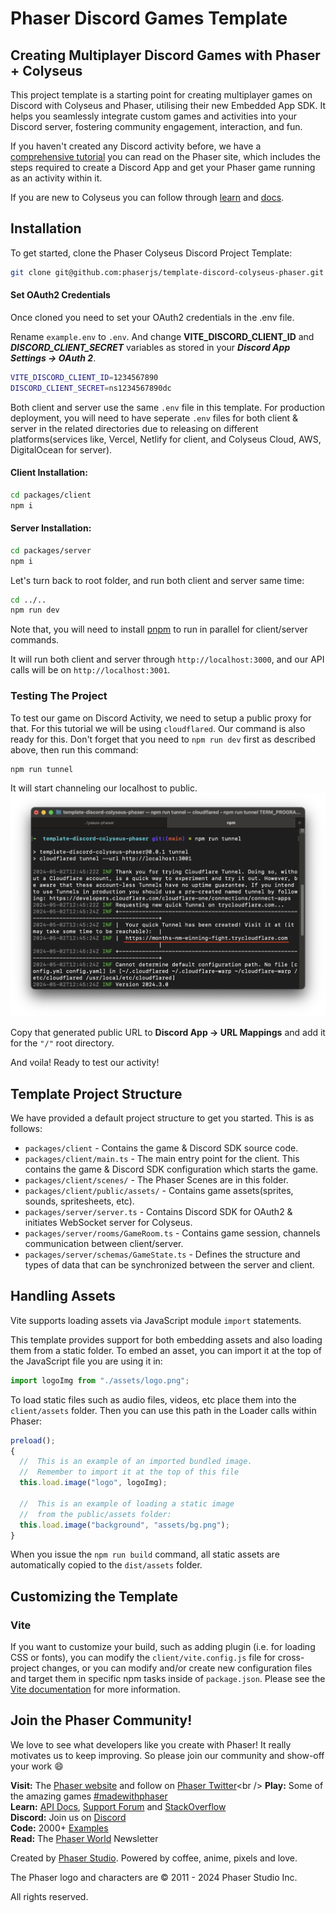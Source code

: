 # Phaser Discord Games Template

## Creating Multiplayer Discord Games with Phaser + Colyseus

This project template is a starting point for creating multiplayer games on Discord with Colyseus and Phaser, utilising their new Embedded App SDK. It helps you seamlessly integrate custom games and activities into your Discord server, fostering community engagement, interaction, and fun.

If you haven't created any Discord activity before, we have a [comprehensive tutorial](https://phaser.io/tutorials/creating-discord-games-with-phaser) you can read on the Phaser site, which includes the steps required to create a Discord App and get your Phaser game running as an activity within it.

If you are new to Colyseus you can follow through [learn](https://colyseus.io/learn/) and [docs](https://docs.colyseus.io/).

## Installation

To get started, clone the Phaser Colyseus Discord Project Template:

```sh
git clone git@github.com:phaserjs/template-discord-colyseus-phaser.git
```

#### Set OAuth2 Credentials

Once cloned you need to set your OAuth2 credentials in the .env file.

Rename `example.env` to `.env`.
And change **VITE_DISCORD_CLIENT_ID** and **_DISCORD_CLIENT_SECRET_** variables as stored in your **_Discord App Settings -> OAuth 2_**.

```sh
VITE_DISCORD_CLIENT_ID=1234567890
DISCORD_CLIENT_SECRET=ns1234567890dc
```

Both client and server use the same `.env` file in this template. For production deployment, you will need to have seperate `.env` files for both client & server in the related directories due to releasing on different platforms(services like, Vercel, Netlify for client, and Colyseus Cloud, AWS, DigitalOcean for server).

#### Client Installation:

```sh
cd packages/client
npm i
```

#### Server Installation:

```sh
cd packages/server
npm i
```

Let's turn back to root folder, and run both client and server same time:

```sh
cd ../..
npm run dev
```

Note that, you will need to install [pnpm](https://pnpm.io/) to run in parallel for client/server commands.

It will run both client and server through `http://localhost:3000`, and our API calls will be on `http://localhost:3001`.

### Testing The Project

To test our game on Discord Activity, we need to setup a public proxy for that. For this tutorial we will be using `cloudflared`. Our command is also ready for this. Don't forget that you need to `npm run dev` first as described above, then run this command:

```sh
npm run tunnel
```

It will start channeling our localhost to public.
![cloudflared](ss/cloudflared.png)

Copy that generated public URL to **Discord App -> URL Mappings** and add it for the `"/"` root directory.

And voila! Ready to test our activity!

## Template Project Structure

We have provided a default project structure to get you started. This is as follows:

- `packages/client` - Contains the game & Discord SDK source code.
- `packages/client/main.ts` - The main entry point for the client. This contains the game & Discord SDK configuration which starts the game.
- `packages/client/scenes/` - The Phaser Scenes are in this folder.
- `packages/client/public/assets/` - Contains game assets(sprites, sounds, spritesheets, etc).
- `packages/server/server.ts` - Contains Discord SDK for OAuth2 & initiates WebSocket server for Colyseus.
- `packages/server/rooms/GameRoom.ts` - Contains game session, channels communication between client/server.
- `packages/server/schemas/GameState.ts` - Defines the structure and types of data that can be synchronized between the server and client.

## Handling Assets

Vite supports loading assets via JavaScript module `import` statements.

This template provides support for both embedding assets and also loading them from a static folder. To embed an asset, you can import it at the top of the JavaScript file you are using it in:

```js
import logoImg from "./assets/logo.png";
```

To load static files such as audio files, videos, etc place them into the `client/assets` folder. Then you can use this path in the Loader calls within Phaser:

```js
preload();
{
  //  This is an example of an imported bundled image.
  //  Remember to import it at the top of this file
  this.load.image("logo", logoImg);

  //  This is an example of loading a static image
  //  from the public/assets folder:
  this.load.image("background", "assets/bg.png");
}
```

When you issue the `npm run build` command, all static assets are automatically copied to the `dist/assets` folder.

## Customizing the Template

### Vite

If you want to customize your build, such as adding plugin (i.e. for loading CSS or fonts), you can modify the `client/vite.config.js` file for cross-project changes, or you can modify and/or create new configuration files and target them in specific npm tasks inside of `package.json`. Please see the [Vite documentation](https://vitejs.dev/) for more information.

## Join the Phaser Community!

We love to see what developers like you create with Phaser! It really motivates us to keep improving. So please join our community and show-off your work 😄

**Visit:** The [Phaser website](https://phaser.io) and follow on [Phaser Twitter](https://twitter.com/phaser_)<br />
**Play:** Some of the amazing games [#madewithphaser](https://twitter.com/search?q=%23madewithphaser&src=typed_query&f=live)<br />
**Learn:** [API Docs](https://newdocs.phaser.io), [Support Forum](https://phaser.discourse.group/) and [StackOverflow](https://stackoverflow.com/questions/tagged/phaser-framework)<br />
**Discord:** Join us on [Discord](https://discord.gg/phaser)<br />
**Code:** 2000+ [Examples](https://labs.phaser.io)<br />
**Read:** The [Phaser World](https://phaser.io/community/newsletter) Newsletter<br />

Created by [Phaser Studio](mailto:support@phaser.io). Powered by coffee, anime, pixels and love.

The Phaser logo and characters are &copy; 2011 - 2024 Phaser Studio Inc.

All rights reserved.
